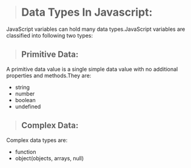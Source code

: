 > # Data Types In Javascript:

JavaScript variables can hold many data types.JavaScript variables are classified into following two types:

> ## Primitive Data:
A primitive data value is a single simple data value with no additional properties and methods.They are:
- string
- number
- boolean
- undefined

> ## Complex Data:
Complex data types are:
- function
- object(objects, arrays, null)